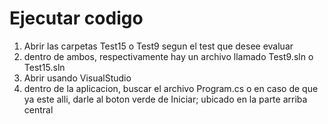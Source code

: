 # Ejecutar codigo
1. Abrir las carpetas Test15 o Test9 segun el test que desee evaluar
2. dentro de ambos, respectivamente hay un archivo llamado Test9.sln o Test15.sln
3. Abrir usando VisualStudio
4. dentro de la aplicacion, buscar el archivo Program.cs o en caso de que ya este alli, darle al boton verde de Iniciar; ubicado en la parte arriba central
